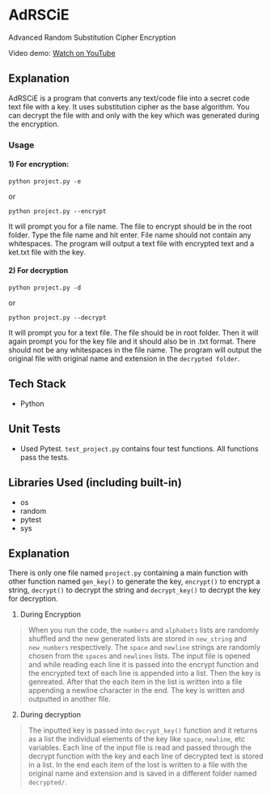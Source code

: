 # AdRSCiE
Advanced Random Substitution Cipher Encryption

Video demo: [Watch on YouTube](https://youtu.be/K14FsJDuOeQ)

## Explanation
AdRSCiE is a program that converts any text/code file into a secret code text file with a key. It uses substitution cipher as the base algorithm. You can decrypt the file with and only with the key which was generated during the encryption.

### Usage

#### 1) For encryption:
```
python project.py -e
```
or
```
python project.py --encrypt
```
It will prompt you for a file name. The file to encrypt should be in the root folder. Type the file name and hit enter. File name should not contain any whitespaces. The program will output a text file with encrypted text and a ket.txt file with the key.

#### 2) For decryption
```
python project.py -d
```
or
```
python project.py --decrypt
```
It will prompt you for a text file. The file should be in root folder. Then it will again prompt you for the key file and it should also be in .txt format. There should not be any whitespaces in the file name. The program will output the original file with original name and extension in the `decrypted folder`.

## Tech Stack
- Python

## Unit Tests
- Used Pytest. `test_project.py` contains four test functions. All functions pass the tests.

## Libraries Used (including built-in)
- os
- random
- pytest
- sys

## Explanation
There is only one file named `project.py` containing a main function with other function named `gen_key()` to generate the key, `encrypt()` to encrypt a string, `decrypt()` to decrypt the string and `decrypt_key()` to decrypt the key for decryption.

1) During Encryption

> When you run the code, the `numbers` and `alphabets` lists are randomly shuffled and the new generated lists are stored in `new_string` and `new_numbers` respectively. The `space` and `newline` strings are randomly chosen from the `spaces` and `newlines` lists. The input file is opened and while reading each line it is passed into the encrypt function and the encrypted text of each line is appended into a list. Then the key is genreated. After that the each item in the list is written into a file appending a newline character in the end. The key is written and outputted in another file.

2) During decryption

> The inputted key is passed into `decrypt_key()` function and it returns as a list the individual elements of the key like `space`, `newline`, etc variables. Each line of the input file is read and passed through the decrypt function with the key and each line of decrypted text is stored in a list. In the end each item of the lost is written to a file with the original name and extension and is saved in a different folder named `decrypted/`.